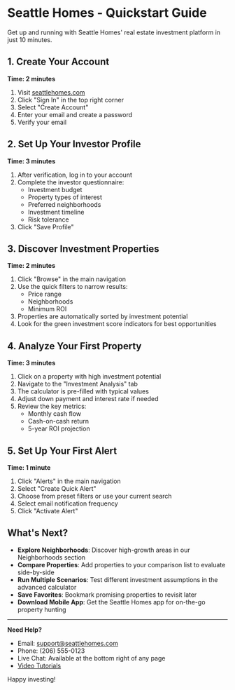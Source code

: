 # Seattle Homes - Quickstart Guide

Get up and running with Seattle Homes' real estate investment platform in just 10 minutes.

## 1. Create Your Account

**Time: 2 minutes**

1. Visit [seattlehomes.com](https://seattlehomes.com)
2. Click "Sign In" in the top right corner
3. Select "Create Account"
4. Enter your email and create a password
5. Verify your email

## 2. Set Up Your Investor Profile

**Time: 3 minutes**

1. After verification, log in to your account
2. Complete the investor questionnaire:
   - Investment budget
   - Property types of interest
   - Preferred neighborhoods
   - Investment timeline
   - Risk tolerance
3. Click "Save Profile"

## 3. Discover Investment Properties

**Time: 2 minutes**

1. Click "Browse" in the main navigation
2. Use the quick filters to narrow results:
   - Price range
   - Neighborhoods
   - Minimum ROI
3. Properties are automatically sorted by investment potential
4. Look for the green investment score indicators for best opportunities

## 4. Analyze Your First Property

**Time: 3 minutes**

1. Click on a property with high investment potential
2. Navigate to the "Investment Analysis" tab
3. The calculator is pre-filled with typical values
4. Adjust down payment and interest rate if needed
5. Review the key metrics:
   - Monthly cash flow
   - Cash-on-cash return
   - 5-year ROI projection

## 5. Set Up Your First Alert

**Time: 1 minute**

1. Click "Alerts" in the main navigation
2. Select "Create Quick Alert"
3. Choose from preset filters or use your current search
4. Select email notification frequency
5. Click "Activate Alert"

## What's Next?

- **Explore Neighborhoods**: Discover high-growth areas in our Neighborhoods section
- **Compare Properties**: Add properties to your comparison list to evaluate side-by-side
- **Run Multiple Scenarios**: Test different investment assumptions in the advanced calculator
- **Save Favorites**: Bookmark promising properties to revisit later
- **Download Mobile App**: Get the Seattle Homes app for on-the-go property hunting

---

**Need Help?**

- Email: support@seattlehomes.com
- Phone: (206) 555-0123
- Live Chat: Available at the bottom right of any page
- [Video Tutorials](https://seattlehomes.com/tutorials)

Happy investing! 